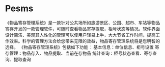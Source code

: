 # Pesms
 《物品寄存管理系统》是一款针对公共场所如旅游景区、公园、超市、车站等物品寄存开发的一款管理软件，可随时查看物品寄存提取，柜号状态等情况。软件界面设计简洁、美观其人性化的管理可以使用户轻易上手，大大节省工作时间，提高工作效率。科学的管理方法会给您带来无限的效益，物品寄存管理系统将是您明智的选择。 《物品寄存管理系统》包括如下功能： 基本信息：单位信息、柜号设置 寄存管理：物品存入、物品提取、当前在存物品 统计查询：柜号状态查看、寄存查询、提取查询 
